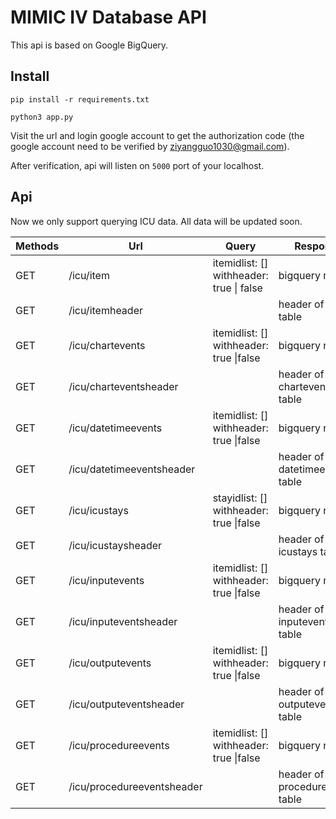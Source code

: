 # MIMIC IV Database API

This api is based on Google BigQuery. 

## Install

```shell
pip install -r requirements.txt
```

```shell
python3 app.py
```

Visit the url and login google account to get the authorization code (the google account need to be verified by ziyangguo1030@gmail.com). 

After verification, api will listen on `5000` port of your localhost.

## Api

Now we only support querying ICU data. All data will be updated soon.

| Methods | Url                        | Query                                        | Response                        |
| ------- | -------------------------- | -------------------------------------------- | ------------------------------- |
| GET     | /icu/item                  | itemidlist: []<br/>withheader: true \| false | bigquery result                 |
| GET     | /icu/itemheader            |                                              | header of d_item table          |
| GET     | /icu/chartevents           | itemidlist: []<br/>withheader: true \|false  | bigquery result                 |
| GET     | /icu/charteventsheader     |                                              | header of chartevents table     |
| GET     | /icu/datetimeevents        | itemidlist: []<br/>withheader: true \|false  | bigquery result                 |
| GET     | /icu/datetimeeventsheader  |                                              | header of datetimeevents table  |
| GET     | /icu/icustays              | stayidlist: []<br/>withheader: true \|false  | bigquery result                 |
| GET     | /icu/icustaysheader        |                                              | header of icustays table        |
| GET     | /icu/inputevents           | itemidlist: []<br/>withheader: true \|false  | bigquery result                 |
| GET     | /icu/inputeventsheader     |                                              | header of inputevents table     |
| GET     | /icu/outputevents          | itemidlist: []<br/>withheader: true \|false  | bigquery result                 |
| GET     | /icu/outputeventsheader    |                                              | header of outputevents table    |
| GET     | /icu/procedureevents       | itemidlist: []<br/>withheader: true \|false  | bigquery result                 |
| GET     | /icu/procedureeventsheader |                                              | header of procedureevents table |